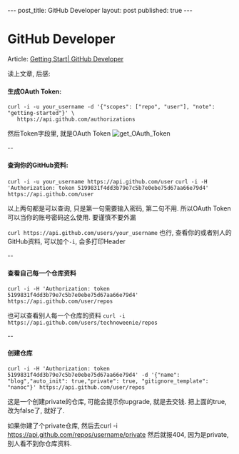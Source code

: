 \-\-\-
post_title: GitHub Developer
layout: post
published: true
\-\-\-
# GitHub Developer

Article: [Getting Start| GitHub Developer](https://developer.github.com/v3/guides/getting-started/)

读上文章, 后感:

#### 生成OAuth Token:
```
curl -i -u your_username -d '{"scopes": ["repo", "user"], "note": "getting-started"}' \
   https://api.github.com/authorizations
```

然后Token字段里, 就是OAuth Token
![get_OAuth_Token](media/15108003271337/get_OAuth_Token.jpg)

--
#### 查询你的GitHub资料: 
`curl -i -u your_username https://api.github.com/user`
`curl -i -H 'Authorization: token 5199831f4dd3b79e7c5b7e0ebe75d67aa66e79d4' https://api.github.com/user`

以上两句都是可以查询, 只是第一句需要输入密码, 第二句不用. 所以OAuth Token可以当你的账号密码这么使用. 要谨慎不要外漏

`curl https://api.github.com/users/your_username`
也行, 查看你的或者别人的GitHub资料, 可以加个`-i`, 会多打印Header

--
#### 查看自己每一个仓库资料
`curl -i -H 'Authorization: token 5199831f4dd3b79e7c5b7e0ebe75d67aa66e79d4' https://api.github.com/user/repos`

也可以查看别人每一个仓库的资料
`curl -i https://api.github.com/users/technoweenie/repos`

--
#### 创建仓库
`curl -i -H 'Authorization: token 5199831f4dd3b79e7c5b7e0ebe75d67aa66e79d4' -d '{"name": "blog","auto_init": true,"private": true, "gitignore_template": "nanoc"}' https://api.github.com/user/repos`

这是一个创建private的仓库, 可能会提示你upgrade, 就是去交钱. 
把上面的true, 改为false了, 就好了.

如果你建了个private仓库, 然后去curl -i https://api.github.com/repos/username/private
然后就报404, 因为是private, 别人看不到你仓库资料.


